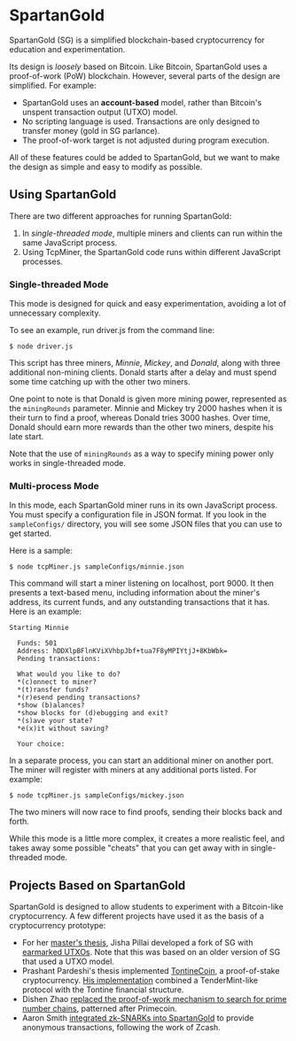 # SpartanGold

SpartanGold (SG) is a simplified blockchain-based cryptocurrency for education and experimentation.

Its design is *loosely* based on Bitcoin.  Like Bitcoin, SpartanGold uses a proof-of-work (PoW) blockchain.  However, several parts of the design are simplified.  For example:

- SpartanGold uses an **account-based** model, rather than Bitcoin's unspent transaction output (UTXO) model.
- No scripting language is used.  Transactions are only designed to transfer money (gold in SG parlance).
- The proof-of-work target is not adjusted during program execution.

All of these features could be added to SpartanGold, but we want to make the design as simple and easy to modify as possible.


## Using SpartanGold

There are two different approaches for running SpartanGold:

1. In *single-threaded mode*, multiple miners and clients can run within the same JavaScript process.
1. Using TcpMiner, the SpartanGold code runs within different JavaScript processes.

### Single-threaded Mode

This mode is designed for quick and easy experimentation, avoiding a lot of unnecessary complexity.

To see an example, run driver.js from the command line:

``
$ node driver.js
``

This script has three miners, *Minnie*, *Mickey*, and *Donald*, along with three additional non-mining clients.  Donald starts after a delay and must spend some time catching up with the other two miners.

One point to note is that Donald is given more mining power, represented as the `miningRounds` parameter.  Minnie and Mickey try 2000 hashes when it is their turn to find a proof, whereas Donald tries 3000 hashes.  Over time, Donald should earn more rewards than the other two miners, despite his late start.

Note that the use of `miningRounds` as a way to specify mining power only works in single-threaded mode.

### Multi-process Mode

In this mode, each SpartanGold miner runs in its own JavaScript process.  You must specify a configuration file in JSON format.  If you look in the `sampleConfigs/` directory, you will see some JSON files that you can use to get started.

Here is a sample:

``
$ node tcpMiner.js sampleConfigs/minnie.json
``

This command will start a miner listening on localhost, port 9000.  It then presents a text-based menu, including information about the miner's address, its current funds, and any outstanding transactions that it has.  Here is an example:

``` fundamental
Starting Minnie

  Funds: 501
  Address: hDDXlpBFlnKViXVhbpJbf+tua7F8yMPIYtjJ+8KbWbk=
  Pending transactions: 
  
  What would you like to do?
  *(c)onnect to miner?
  *(t)ransfer funds?
  *(r)esend pending transactions?
  *show (b)alances?
  *show blocks for (d)ebugging and exit?
  *(s)ave your state?
  *e(x)it without saving?
  
  Your choice: 
```

In a separate process, you can start an additional miner on another port.  The miner will register with miners at any additional ports listed.  For example:

``
$ node tcpMiner.js sampleConfigs/mickey.json
``

The two miners will now race to find proofs, sending their blocks back and forth.

While this mode is a little more complex, it creates a more realistic feel, and takes away some possible "cheats" that you can get away with in single-threaded mode.

## Projects Based on SpartanGold

SpartanGold is designed to allow students to experiment with a Bitcoin-like cryptocurrency.  A few different projects have used it as the basis of a cryptocurrency prototype:

- For her [master's thesis](https://scholarworks.sjsu.edu/etd_projects/675/), Jisha Pillai developed a fork of SG with [earmarked UTXOs](https://github.com/jishavps/spartan-gold).  Note that this was based on an older version of SG that used a UTXO model.
- Prashant Pardeshi's thesis implemented [TontineCoin](https://scholarworks.sjsu.edu/etd_projects/914/), a proof-of-stake cryptocurrency.  [His implementation](https://github.com/prashantp-git/TontineCoin) combined a TenderMint-like protocol with the Tontine financial structure.
- Dishen Zhao [replaced the proof-of-work mechanism to search for prime number chains](https://github.com/Witidek/spartan-gold-prime), patterned after Primecoin. 
- Aaron Smith [integrated zk-SNARKs into SpartanGold](https://github.com/aaronsjsu/Cryptocurrency-zkSNARK-Project) to provide anonymous transactions, following the work of Zcash.
